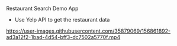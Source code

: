 Restaurant Search Demo App

- Use Yelp API to get the restaurant data



https://user-images.githubusercontent.com/35879069/156861892-ad3a12f2-1bad-4d54-bff3-dc7502a5770f.mp4

